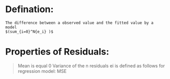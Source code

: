 # Defination:
    The difference between a observed value and the fitted value by a model
    $(sum_{i=0}^N{e_i} )$
# Properties of Residuals:
> Mean is equal 0
> Variance of the n residuals ei is defined as follows for regression model: MSE
